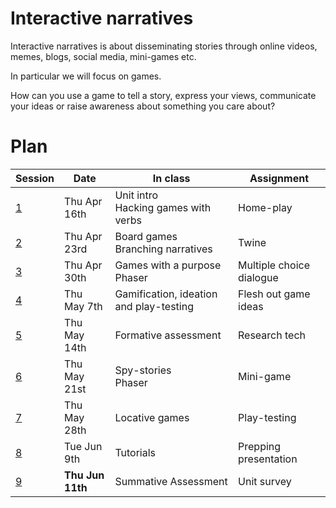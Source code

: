 # Interactive narratives

Interactive narratives is about disseminating stories through online videos, memes, blogs, social media, mini-games etc.

In particular we will focus on games.

How can you use a game to tell a story, express your views, communicate your ideas or raise awareness about something you care about?


# Plan

Session	| Date			| In class				| Assignment
-------	| -------------	| --------------------	| ------------------------------
[1](sessions/session-01.md)		| Thu Apr 16th 	| Unit intro <br>Hacking games with verbs  | Home-play
[2](sessions/session-02.md)		| Thu Apr 23rd 	| Board games<br>Branching narratives  | Twine
[3](sessions/session-03.md)		| Thu Apr 30th 	| Games with a purpose<br>Phaser | Multiple choice dialogue
[4](sessions/session-04.md)		| Thu May 7th 	| Gamification, ideation and play-testing  | Flesh out game ideas
[5](sessions/session-05.md)		| Thu May 14th 	| Formative assessment  | Research tech
[6](sessions/session-06.md)		| Thu May 21st 	| Spy-stories<br>Phaser	 | Mini-game
[7](sessions/session-07.md)		| Thu May 28th 	| Locative games  | Play-testing
[8](sessions/session-08.md)		| Tue Jun 9th 	| Tutorials  | Prepping presentation
[9](sessions/session-09.md)		| **Thu Jun 11th** 	| Summative Assessment  | Unit survey



















